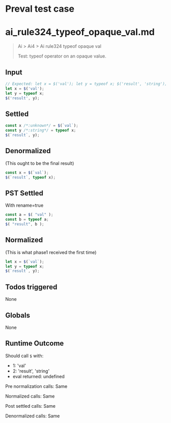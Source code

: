 # Preval test case

# ai_rule324_typeof_opaque_val.md

> Ai > Ai4 > Ai rule324 typeof opaque val
>
> Test: typeof operator on an opaque value.

## Input

`````js filename=intro
// Expected: let x = $('val'); let y = typeof x; $('result', 'string'); // Runtime will be 'string'
let x = $('val');
let y = typeof x;
$('result', y);
`````


## Settled


`````js filename=intro
const x /*:unknown*/ = $(`val`);
const y /*:string*/ = typeof x;
$(`result`, y);
`````


## Denormalized
(This ought to be the final result)

`````js filename=intro
const x = $(`val`);
$(`result`, typeof x);
`````


## PST Settled
With rename=true

`````js filename=intro
const a = $( "val" );
const b = typeof a;
$( "result", b );
`````


## Normalized
(This is what phase1 received the first time)

`````js filename=intro
let x = $(`val`);
let y = typeof x;
$(`result`, y);
`````


## Todos triggered


None


## Globals


None


## Runtime Outcome


Should call `$` with:
 - 1: 'val'
 - 2: 'result', 'string'
 - eval returned: undefined

Pre normalization calls: Same

Normalized calls: Same

Post settled calls: Same

Denormalized calls: Same
